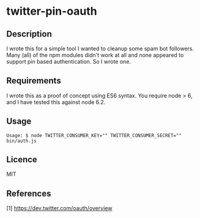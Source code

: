# twitter-pin-oauth

## Description
I wrote this for a simple tool I wanted to cleanup some spam bot followers. Many (all) of the npm modules didn't work at all
and none appeared to support pin based authentication. So I wrote one.

## Requirements
I wrote this as a proof of concept using ES6 syntax. You require node > 6, and I have tested this against node 6.2.

## Usage 
```Usage: $ node TWITTER_CONSUMER_KEY="" TWITTER_CONSUMER_SECRET="" bin/auth.js```

## Licence
MIT

## References
[1] https://dev.twitter.com/oauth/overview

